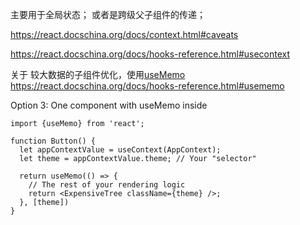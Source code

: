 主要用于全局状态；
或者是跨级父子组件的传递；

https://react.docschina.org/docs/context.html#caveats

https://react.docschina.org/docs/hooks-reference.html#usecontext

关于 较大数据的子组件优化，使用[useMemo](https://github.com/facebook/react/issues/15156)
https://react.docschina.org/docs/hooks-reference.html#usememo

Option 3: One component with useMemo inside
```
import {useMemo} from 'react';

function Button() {
  let appContextValue = useContext(AppContext);
  let theme = appContextValue.theme; // Your "selector"

  return useMemo(() => {
    // The rest of your rendering logic
    return <ExpensiveTree className={theme} />;
  }, [theme])
}
```